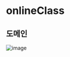 # onlineClass
## 도메인 
![image](https://user-images.githubusercontent.com/12987315/164472813-763f66a1-b405-4ab6-947d-5c77d648e1a1.png)
